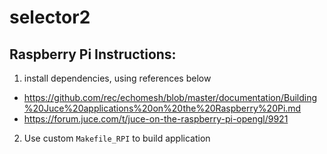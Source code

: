 # selector2

## Raspberry Pi Instructions:

1) install dependencies, using references below
 - https://github.com/rec/echomesh/blob/master/documentation/Building%20Juce%20applications%20on%20the%20Raspberry%20Pi.md
 - https://forum.juce.com/t/juce-on-the-raspberry-pi-opengl/9921

2) Use custom `Makefile_RPI` to build application
